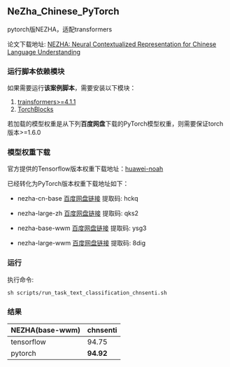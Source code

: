 ## NeZha_Chinese_PyTorch

pytorch版NEZHA，适配transformers

论文下载地址: [NEZHA: Neural Contextualized Representation for Chinese Language Understanding](https://arxiv.org/abs/1909.00204)

### 运行脚本依赖模块

如果需要运行**该案例脚本**，需要安装以下模块：

1. [trainsformers>=4.1.1](https://github.com/huggingface/transformers)
2. [TorchBlocks](https://github.com/lonePatient/TorchBlocks)

若加载的模型权重是从下列**百度网盘**下载的PyTorch模型权重，则需要保证torch版本>=1.6.0

### 模型权重下载

官方提供的Tensorflow版本权重下载地址：[huawei-noah](https://github.com/huawei-noah/Pretrained-Language-Model/tree/master/NEZHA-TensorFlow)

已经转化为PyTorch版本权重下载地址如下：

* nezha-cn-base [百度网盘链接](https://pan.baidu.com/s/1sPC-FZJ20RtTEw9UX_4sDw) 提取码: hckq 

* nezha-large-zh [百度网盘链接](https://pan.baidu.com/s/1ASg6xJeaO6dfxdeq0ozZ5w) 提取码: qks2

* nezha-base-wwm [百度网盘链接](https://pan.baidu.com/s/1itZ_wdU6JdpXx2saK_zQhw) 提取码: ysg3

* nezha-large-wwm [百度网盘链接](https://pan.baidu.com/s/1_QdimUFM9dD3q4JtAlAU3g) 提取码: 8dig

### 运行

执行命令:
```shell
sh scripts/run_task_text_classification_chnsenti.sh
```
### 结果

| NEZHA(base-wwm) | chnsenti  |
| --------------- | --------- |
| tensorflow      | 94.75     |
| pytorch         | **94.92** |


